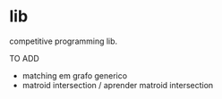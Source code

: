 # lib
competitive programming lib.

TO ADD

- matching em grafo generico
- matroid intersection / aprender matroid intersection
